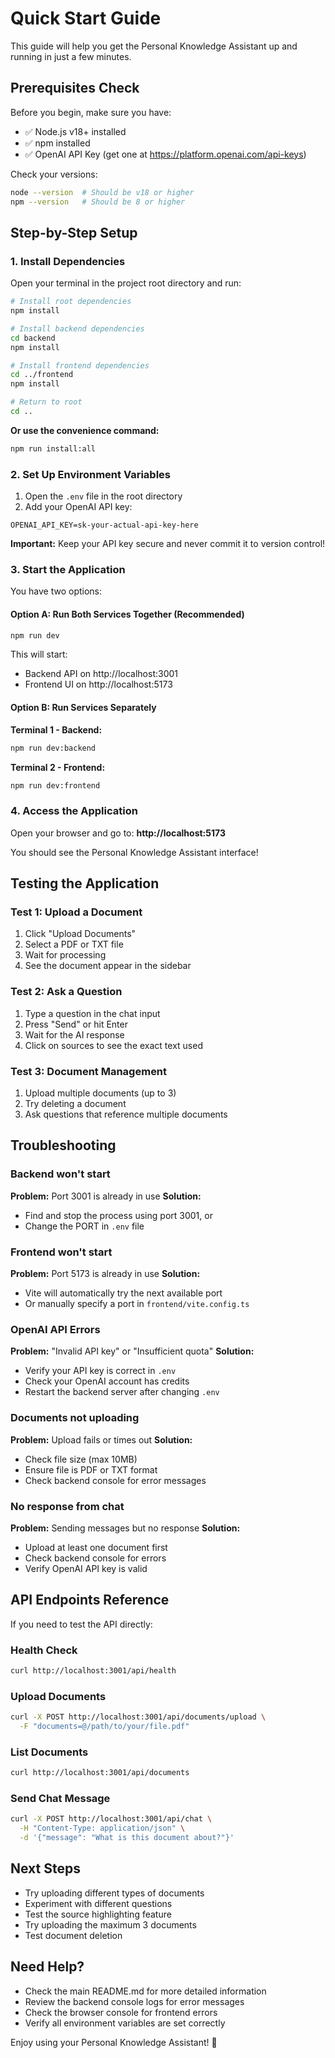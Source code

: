 # Quick Start Guide

This guide will help you get the Personal Knowledge Assistant up and running in just a few minutes.

## Prerequisites Check

Before you begin, make sure you have:

- ✅ Node.js v18+ installed
- ✅ npm installed
- ✅ OpenAI API Key (get one at https://platform.openai.com/api-keys)

Check your versions:
```bash
node --version  # Should be v18 or higher
npm --version   # Should be 8 or higher
```

## Step-by-Step Setup

### 1. Install Dependencies

Open your terminal in the project root directory and run:

```bash
# Install root dependencies
npm install

# Install backend dependencies
cd backend
npm install

# Install frontend dependencies
cd ../frontend
npm install

# Return to root
cd ..
```

**Or use the convenience command:**
```bash
npm run install:all
```

### 2. Set Up Environment Variables

1. Open the `.env` file in the root directory
2. Add your OpenAI API key:

```
OPENAI_API_KEY=sk-your-actual-api-key-here
```

**Important:** Keep your API key secure and never commit it to version control!

### 3. Start the Application

You have two options:

#### Option A: Run Both Services Together (Recommended)
```bash
npm run dev
```

This will start:
- Backend API on http://localhost:3001
- Frontend UI on http://localhost:5173

#### Option B: Run Services Separately

**Terminal 1 - Backend:**
```bash
npm run dev:backend
```

**Terminal 2 - Frontend:**
```bash
npm run dev:frontend
```

### 4. Access the Application

Open your browser and go to: **http://localhost:5173**

You should see the Personal Knowledge Assistant interface!

## Testing the Application

### Test 1: Upload a Document

1. Click "Upload Documents"
2. Select a PDF or TXT file
3. Wait for processing
4. See the document appear in the sidebar

### Test 2: Ask a Question

1. Type a question in the chat input
2. Press "Send" or hit Enter
3. Wait for the AI response
4. Click on sources to see the exact text used

### Test 3: Document Management

1. Upload multiple documents (up to 3)
2. Try deleting a document
3. Ask questions that reference multiple documents

## Troubleshooting

### Backend won't start

**Problem:** Port 3001 is already in use
**Solution:** 
- Find and stop the process using port 3001, or
- Change the PORT in `.env` file

### Frontend won't start

**Problem:** Port 5173 is already in use
**Solution:**
- Vite will automatically try the next available port
- Or manually specify a port in `frontend/vite.config.ts`

### OpenAI API Errors

**Problem:** "Invalid API key" or "Insufficient quota"
**Solution:**
- Verify your API key is correct in `.env`
- Check your OpenAI account has credits
- Restart the backend server after changing `.env`

### Documents not uploading

**Problem:** Upload fails or times out
**Solution:**
- Check file size (max 10MB)
- Ensure file is PDF or TXT format
- Check backend console for error messages

### No response from chat

**Problem:** Sending messages but no response
**Solution:**
- Upload at least one document first
- Check backend console for errors
- Verify OpenAI API key is valid

## API Endpoints Reference

If you need to test the API directly:

### Health Check
```bash
curl http://localhost:3001/api/health
```

### Upload Documents
```bash
curl -X POST http://localhost:3001/api/documents/upload \
  -F "documents=@/path/to/your/file.pdf"
```

### List Documents
```bash
curl http://localhost:3001/api/documents
```

### Send Chat Message
```bash
curl -X POST http://localhost:3001/api/chat \
  -H "Content-Type: application/json" \
  -d '{"message": "What is this document about?"}'
```

## Next Steps

- Try uploading different types of documents
- Experiment with different questions
- Test the source highlighting feature
- Try uploading the maximum 3 documents
- Test document deletion

## Need Help?

- Check the main README.md for more detailed information
- Review the backend console logs for error messages
- Check the browser console for frontend errors
- Verify all environment variables are set correctly

Enjoy using your Personal Knowledge Assistant! 🚀
